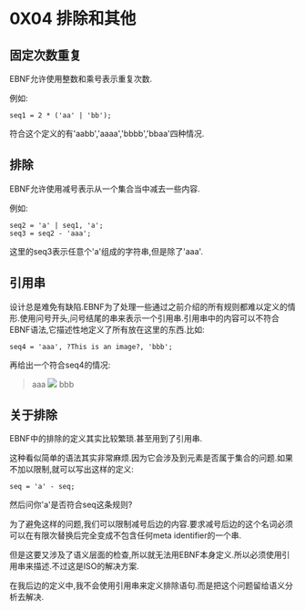 # 0X04 排除和其他

## 固定次数重复

EBNF允许使用整数和乘号表示重复次数.

例如:

```EBNF
seq1 = 2 * ('aa' | 'bb');
```

符合这个定义的有'aabb','aaaa','bbbb','bbaa'四种情况.

## 排除

EBNF允许使用减号表示从一个集合当中减去一些内容.

例如:

```EBNF
seq2 = 'a' | seq1, 'a';
seq3 = seq2 - 'aaa';
```

这里的seq3表示任意个'a'组成的字符串,但是除了'aaa'.

## 引用串

设计总是难免有缺陷.EBNF为了处理一些通过之前介绍的所有规则都难以定义的情形.使用问号开头,问号结尾的串来表示一个引用串.引用串中的内容可以不符合EBNF语法,它描述性地定义了所有放在这里的东西.比如:

```EBNF
seq4 = 'aaa', ?This is an image?, 'bbb';
```

再给出一个符合seq4的情况:

>aaa
>![](../images/niconiconi.jpg)
>bbb

## 关于排除

EBNF中的排除的定义其实比较繁琐.甚至用到了引用串.

这种看似简单的语法其实非常麻烦.因为它会涉及到元素是否属于集合的问题.如果不加以限制,就可以写出这样的定义:

```EBNF
seq = 'a' - seq;
```

然后问你'a'是否符合seq这条规则?

为了避免这样的问题,我们可以限制减号后边的内容.要求减号后边的这个名词必须可以在有限次替换后完全变成不包含任何meta identifier的一个串.

但是这要又涉及了语义层面的检查,所以就无法用EBNF本身定义.所以必须使用引用串来描述.不过这是ISO的解决方案.

在我后边的定义中,我不会使用引用串来定义排除语句.而是把这个问题留给语义分析去解决.